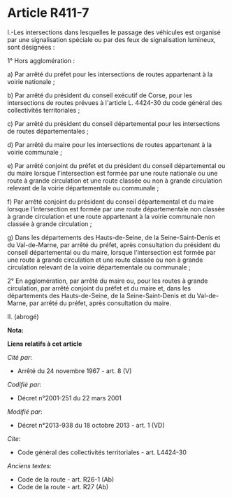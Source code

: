 # Article R411-7

I.-Les intersections dans lesquelles le passage des véhicules est organisé par une signalisation spéciale ou par des feux de
signalisation lumineux, sont désignées : 

1° Hors agglomération : 

a) Par arrêté du préfet pour les intersections de routes appartenant à la voirie nationale ; 

b) Par arrêté du président du conseil exécutif de Corse, pour les intersections de routes prévues à l'article L. 4424-30 du
code général des collectivités territoriales ; 

c) Par arrêté du président du conseil départemental pour les intersections de routes départementales ; 

d) Par arrêté du maire pour les intersections de routes appartenant à la voirie communale ; 

e) Par arrêté conjoint du préfet et du président du conseil départemental ou du maire lorsque l'intersection est formée par
une route nationale ou une route à grande circulation et une route classée ou non à grande circulation relevant de la voirie
départementale ou communale ; 

f) Par arrêté conjoint du président du conseil départemental et du maire lorsque l'intersection est formée par une route
départementale non classée à grande circulation et une route appartenant à la voirie communale non classée à grande
circulation ; 

g) Dans les départements des Hauts-de-Seine, de la Seine-Saint-Denis et du Val-de-Marne, par arrêté du préfet, après
consultation du président du conseil départemental ou du maire, lorsque l'intersection est formée par une route à grande
circulation et une route classée ou non à grande circulation relevant de la voirie départementale ou communale ; 

2° En agglomération, par arrêté du maire ou, pour les routes à grande circulation, par arrêté conjoint du préfet et du maire
et, dans les départements des Hauts-de-Seine, de la Seine-Saint-Denis et du Val-de-Marne, par arrêté du préfet, après
consultation du maire. 

II. (abrogé)

**Nota:**



**Liens relatifs à cet article**

_Cité par_:

  - Arrêté du 24 novembre 1967 - art. 8 (V)

_Codifié par_:

  - Décret n°2001-251 du 22 mars 2001

_Modifié par_:

  - Décret n°2013-938 du 18 octobre 2013 - art. 1 (VD)

_Cite_:

  - Code général des collectivités territoriales - art. L4424-30

_Anciens textes_:

  - Code de la route - art. R26-1 (Ab)
  - Code de la route - art. R27 (Ab)

